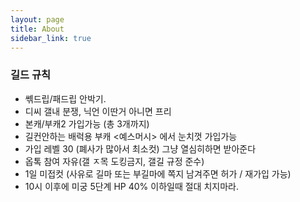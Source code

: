 ```yaml
---
layout: page
title: About
sidebar_link: true
---
```

### 길드 규칙

* 쎆드립/패드립 안박기.
* 디씨 갤내 분쟁, 닉언 이딴거 아니면 프리
* 본캐/부캐2 가입가능 (총 3개까지)
* 길컨안하는 배럭용 부캐 <예스머시> 에서 눈치껏 가입가능
* 가입 레벨 30 (폐사가 많아서 최소컷) 그냥 열심히하면 받아준다
* 옵톡 참여 자유(갤 ㅈ목 도킹금지, 갤길 규정 준수)
* 1일 미접컷 (사유로 길마 또는 부길마에 쪽지 남겨주면 허가 / 재가입 가능)
* 10시 이후에 미궁 5단계 HP 40% 이하일때 절대 치지마라.  
